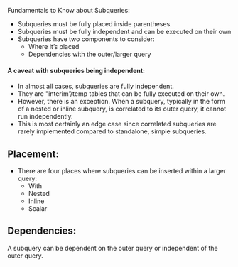 Fundamentals to Know about Subqueries:
- Subqueries must be fully placed inside parentheses.
- Subqueries must be fully independent and can be executed on their own
- Subqueries have two components to consider:
  - Where it’s placed
  - Dependencies with the outer/larger query

#### A caveat with subqueries being independent:

- In almost all cases, subqueries are fully independent.
- They are "interim”/temp tables that can be fully executed on their own. 
- However, there is an exception. When a subquery, typically in the form of a nested or 
inline subquery, is correlated to its outer query, it cannot run independently. 
- This is most certainly an edge case since correlated subqueries are rarely 
implemented compared to standalone, simple subqueries.

## Placement:
- There are four places where subqueries can be inserted within a larger query:
    - With
    - Nested
    - Inline
    - Scalar

## Dependencies:
A subquery can be dependent on the outer query or independent of the outer query.

